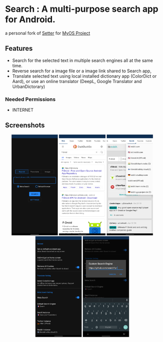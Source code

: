 # Search : A multi-purpose search app for Android.
a personal fork of [Setter](https://github.com/scubajeff/Setter) for [MyOS Project](https://github.com/MyOS-Android)

## Features
  - Search for the selected text in multiple search engines all at the same time.
  - Reverse search for a image file or a image link shared to Search app,
  - Translate selected text using local installed dictionary app (ColorDict or Aard), or use an online translator 
  (DeepL, Google Translator and UrbanDictorary)

### Needed Permissions
  - INTERNET

## Screenshots
<p align="center">
  <img src="https://raw.githubusercontent.com/MyOS-Android/my.android.search/main/fastlane/metadata/android/en-US/images/phoneScreenshots/1.png" width="30%">
  <img src="https://raw.githubusercontent.com/MyOS-Android/my.android.search/main/fastlane/metadata/android/en-US/images/phoneScreenshots/2.png" width="30%">
  <img src="https://raw.githubusercontent.com/MyOS-Android/my.android.search/main/fastlane/metadata/android/en-US/images/phoneScreenshots/3.png" width="30%">
  <img src="https://raw.githubusercontent.com/MyOS-Android/my.android.search/main/fastlane/metadata/android/en-US/images/phoneScreenshots/4.png" width="30%">
  <img src="https://raw.githubusercontent.com/MyOS-Android/my.android.search/main/fastlane/metadata/android/en-US/images/phoneScreenshots/5.png" width="30%">
</p>
